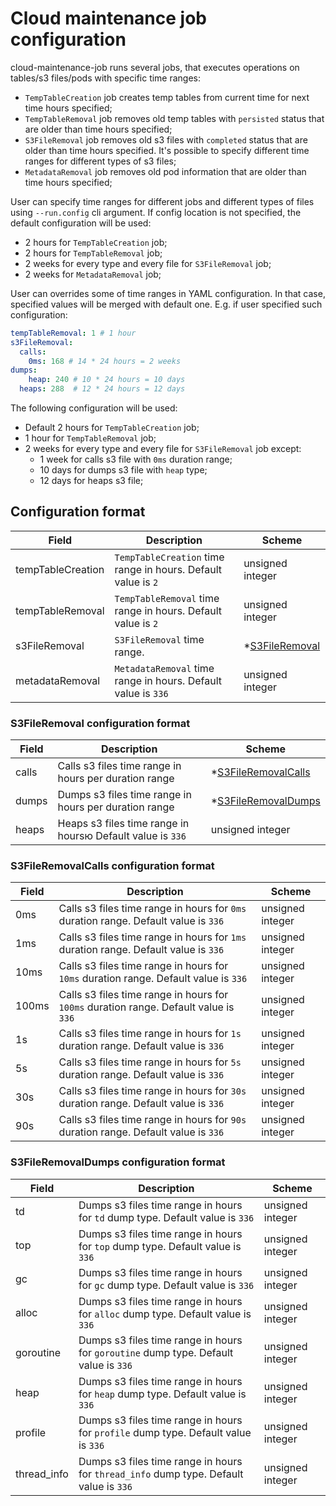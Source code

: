 # Cloud maintenance job configuration

cloud-maintenance-job runs several jobs, that executes operations on tables/s3 files/pods with specific time ranges:

- `TempTableCreation` job creates temp tables from current time for next time hours specified;
- `TempTableRemoval` job removes old temp tables with `persisted` status that are older than time hours specified;
- `S3FileRemoval` job removes old s3 files with `completed` status that are older than time hours specified.
  It's possible to specify different time ranges for different types of s3 files;
- `MetadataRemoval` job removes old pod information that are older than time hours specified;

User can specify time ranges for different jobs and different types of files using `--run.config` cli argument.
If config location is not specified, the default configuration will be used:

- 2 hours for `TempTableCreation` job;
- 2 hours for `TempTableRemoval` job;
- 2 weeks for every type and every file for `S3FileRemoval` job;
- 2 weeks for `MetadataRemoval` job;

User can overrides some of time ranges in YAML configuration. In that case, specified values will be merged
with default one. E.g. if user specified such configuration:

```yaml
tempTableRemoval: 1 # 1 hour
s3FileRemoval:
  calls:
    0ms: 168 # 14 * 24 hours = 2 weeks
dumps:
    heap: 240 # 10 * 24 hours = 10 days
  heaps: 288  # 12 * 24 hours = 12 days
```

The following configuration will be used:

- Default 2 hours for `TempTableCreation` job;
- 1 hour for `TempTableRemoval` job;
- 2 weeks for every type and every file for `S3FileRemoval` job except:
  - 1 week for calls s3 file with `0ms` duration range;
  - 10 days for dumps s3 file with `heap` type;
  - 12 days for heaps s3 file;

## Configuration format

| Field             | Description                                                   | Scheme                                                 |
| ----------------- | ------------------------------------------------------------- | ------------------------------------------------------ |
| tempTableCreation | `TempTableCreation` time range in hours. Default value is `2` | unsigned integer                                       |
| tempTableRemoval  | `TempTableRemoval` time range in hours. Default value is `2`  | unsigned integer                                       |
| s3FileRemoval     | `S3FileRemoval` time range.                                   | \*[S3FileRemoval](#s3fileremoval-configuration-format) |
| metadataRemoval   | `MetadataRemoval` time range in hours. Default value is `336` | unsigned integer                                       |

### S3FileRemoval configuration format

| Field | Description                                                | Scheme                                                           |
| ----- | ---------------------------------------------------------- | ---------------------------------------------------------------- |
| calls | Calls s3 files time range in hours per duration range      | \*[S3FileRemovalCalls](#s3fileremovalcalls-configuration-format) |
| dumps | Dumps s3 files time range in hours per duration range      | \*[S3FileRemovalDumps](#s3fileremovaldumps-configuration-format) |
| heaps | Heaps s3 files time range in hoursю Default value is `336` | unsigned integer                                                 |

### S3FileRemovalCalls configuration format

| Field | Description                                                                           | Scheme           |
| ----- | ------------------------------------------------------------------------------------- | ---------------- |
| 0ms   | Calls s3 files time range in hours for `0ms` duration range. Default value is `336`   | unsigned integer |
| 1ms   | Calls s3 files time range in hours for `1ms` duration range. Default value is `336`   | unsigned integer |
| 10ms  | Calls s3 files time range in hours for `10ms` duration range. Default value is `336`  | unsigned integer |
| 100ms | Calls s3 files time range in hours for `100ms` duration range. Default value is `336` | unsigned integer |
| 1s    | Calls s3 files time range in hours for `1s` duration range. Default value is `336`    | unsigned integer |
| 5s    | Calls s3 files time range in hours for `5s` duration range. Default value is `336`    | unsigned integer |
| 30s   | Calls s3 files time range in hours for `30s` duration range. Default value is `336`   | unsigned integer |
| 90s   | Calls s3 files time range in hours for `90s` duration range. Default value is `336`   | unsigned integer |

### S3FileRemovalDumps configuration format

| Field       | Description                                                                            | Scheme           |
| ----------- | -------------------------------------------------------------------------------------- | ---------------- |
| td          | Dumps s3 files time range in hours for `td` dump type. Default value is `336`          | unsigned integer |
| top         | Dumps s3 files time range in hours for `top` dump type. Default value is `336`         | unsigned integer |
| gc          | Dumps s3 files time range in hours for `gc` dump type. Default value is `336`          | unsigned integer |
| alloc       | Dumps s3 files time range in hours for `alloc` dump type. Default value is `336`       | unsigned integer |
| goroutine   | Dumps s3 files time range in hours for `goroutine` dump type. Default value is `336`   | unsigned integer |
| heap        | Dumps s3 files time range in hours for `heap` dump type. Default value is `336`        | unsigned integer |
| profile     | Dumps s3 files time range in hours for `profile` dump type. Default value is `336`     | unsigned integer |
| thread_info | Dumps s3 files time range in hours for `thread_info` dump type. Default value is `336` | unsigned integer |
